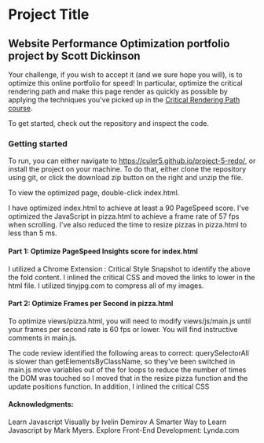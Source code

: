 # Project Title
## Website Performance Optimization portfolio project by Scott Dickinson

Your challenge, if you wish to accept it (and we sure hope you will), is to optimize this online portfolio for speed! In particular, optimize the critical rendering path and make this page render as quickly as possible by applying the techniques you've picked up in the [Critical Rendering Path course](https://www.udacity.com/course/ud884).

To get started, check out the repository and inspect the code.

### Getting started

To run, you can either navigate to https://culer5.github.io/project-5-redo/, or install the project on your machine. To do that, either clone the repository using git, or click the download zip button on the right and unzip the file.

To view the optimized page, double-click index.html.

I have optimized index.html to achieve at least a 90 PageSpeed score. I've optimized the JavaScript in pizza.html to achieve a frame rate of 57  fps when scrolling. I've also reduced the time to resize pizzas in pizza.html to less than 5 ms.

#### Part 1: Optimize PageSpeed Insights score for index.html

I utilized a Chrome Extension : Critical Style Snapshot to identify the above the fold content. I inlined the critical CSS and moved the links to lower in the html file.
I utilized tinyjpg.com to compress all of my images.



#### Part 2: Optimize Frames per Second in pizza.html

To optimize views/pizza.html, you will need to modify views/js/main.js until your frames per second rate is 60 fps or lower. You will find instructive comments in main.js. 

The code review identified the following areas to correct:
 querySelectorAll is slower than getElementsByClassName, so they've been switched in main.js
 move variables out of the for loops to reduce the number of times the DOM was touched so I moved that in the resize pizza function and the update positions function.
 In addition, I inlined the critical CSS
 
 #### Acknowledgments:
 Learn Javascript Visually by Ivelin Demirov
 A Smarter Way to Learn Javascript by Mark Myers.
 Explore Front-End Development: Lynda.com
 
